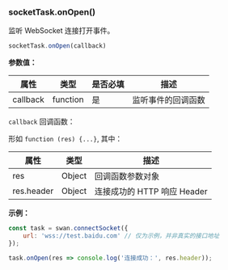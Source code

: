 ### socketTask.onOpen()

监听 WebSocket 连接打开事件。

```js
socketTask.onOpen(callback)
```

**参数值：**

|属性|类型|是否必填|描述|
|-|-|-|-|
|callback|function|是|监听事件的回调函数|

`callback` 回调函数：

形如 `function (res) {...}`, 其中：

|属性|类型|描述|
|-|-|-|
|res|Object|回调函数参数对象|
|res.header|Object|连接成功的 HTTP 响应 Header|

**示例：**

```js
const task = swan.connectSocket({
    url: 'wss://test.baidu.com' // 仅为示例，并非真实的接口地址
});

task.onOpen(res => console.log('连接成功：', res.header));
```
